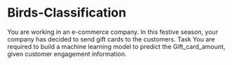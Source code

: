 # Birds-Classification
You are working in an e-commerce company. In this festive season, your company has decided to send gift cards to the customers.  Task  You are required to build a machine learning model to predict the Gift_card_amount, given customer engagement  information.
